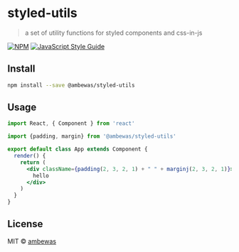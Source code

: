 # styled-utils

> a set of utility functions for styled components and css-in-js

[![NPM](https://img.shields.io/npm/v/styled-utils.svg)](https://www.npmjs.com/package/styled-utils) [![JavaScript Style Guide](https://img.shields.io/badge/code_style-standard-brightgreen.svg)](https://standardjs.com)

## Install

```bash
npm install --save @ambewas/styled-utils
```

## Usage

```jsx
import React, { Component } from 'react'

import {padding, margin} from '@ambewas/styled-utils'

export default class App extends Component {
  render() {
    return (
      <div className={padding(2, 3, 2, 1) + " " + marginj(2, 3, 2, 1)}>
        hello
      </div>
    )
  }
}


```

## License

MIT © [ambewas](https://github.com/ambewas)
